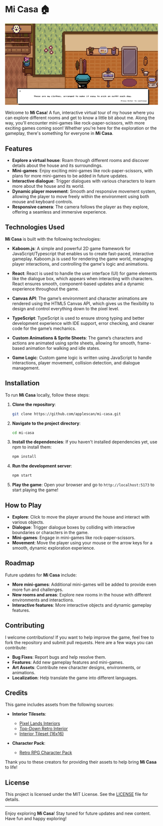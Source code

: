 # Mi Casa 🏠

![Game Screenshot](https://github.com/applescan/mi-casa/blob/main/public/assets/home.png)

Welcome to **Mi Casa**! A fun, interactive virtual tour of my house where you can explore different rooms and get to know a little bit about me. Along the way, you'll encounter mini-games like rock-paper-scissors, with more exciting games coming soon! Whether you're here for the exploration or the gameplay, there's something for everyone in **Mi Casa**.

## Features

- **Explore a virtual house**: Roam through different rooms and discover details about the house and its surroundings.
- **Mini-games**: Enjoy exciting mini-games like rock-paper-scissors, with plans for more mini-games to be added in future updates.
- **Interactive dialogue**: Trigger dialogues with various characters to learn more about the house and its world.
- **Dynamic player movement**: Smooth and responsive movement system, allowing the player to move freely within the environment using both mouse and keyboard controls.
- **Responsive camera**: The camera follows the player as they explore, offering a seamless and immersive experience.

## Technologies Used

**Mi Casa** is built with the following technologies:

- **Kaboom.js**: A simple and powerful 2D game framework for JavaScript/Typescript that enables us to create fast-paced, interactive gameplay. Kaboom.js is used for rendering the game world, managing player interactions, and controlling the game's logic and animations.
  
- **React**: React is used to handle the user interface (UI) for game elements like the dialogue box, which appears when interacting with characters. React ensures smooth, component-based updates and a dynamic experience throughout the game.

- **Canvas API**: The game’s environment and character animations are rendered using the HTML5 Canvas API, which gives us the flexibility to design and control everything down to the pixel level.

- **TypeScript**: TypeScript is used to ensure strong typing and better development experience with IDE support, error checking, and cleaner code for the game’s mechanics.

- **Custom Animations & Sprite Sheets**: The game’s characters and actions are animated using sprite sheets, allowing for smooth, frame-based animation for walking and idle states.

- **Game Logic**: Custom game logic is written using JavaScript to handle interactions, player movement, collision detection, and dialogue management.

## Installation

To run **Mi Casa** locally, follow these steps:

1. **Clone the repository**:
    ```bash
    git clone https://github.com/applescan/mi-casa.git
    ```

2. **Navigate to the project directory**:
    ```bash
    cd mi-casa
    ```

3. **Install the dependencies**:
    If you haven't installed dependencies yet, use npm to install them:
    ```bash
    npm install
    ```

4. **Run the development server**:
    ```bash
    npm start
    ```

5. **Play the game**:
    Open your browser and go to `http://localhost:5173` to start playing the game!

## How to Play

- **Explore**: Click to move the player around the house and interact with various objects.
- **Dialogue**: Trigger dialogue boxes by colliding with interactive boundaries or characters in the game.
- **Mini-games**: Engage in mini-games like rock-paper-scissors.
- **Movement**: Move the player using your mouse or the arrow keys for a smooth, dynamic exploration experience.

## Roadmap

Future updates for **Mi Casa** include:

- **More mini-games**: Additional mini-games will be added to provide even more fun and challenges.
- **New rooms and areas**: Explore new rooms in the house with different environments and interactions.
- **Interactive features**: More interactive objects and dynamic gameplay features.

## Contributing

I welcome contributions! If you want to help improve the game, feel free to fork the repository and submit pull requests. Here are a few ways you can contribute:

- **Bug Fixes**: Report bugs and help resolve them.
- **Features**: Add new gameplay features and mini-games.
- **Art Assets**: Contribute new character designs, environments, or animations.
- **Localization**: Help translate the game into different languages.

## Credits

This game includes assets from the following sources:

- **Interior Tilesets**:
  - [Pixel Lands Interiors](https://trislin.itch.io/pixel-lands-interiors)
  - [Top-Down Retro Interior](https://penzilla.itch.io/top-down-retro-interior)
  - [Interior Tileset (16x16)](https://opengameart.org/content/interior-tileset-16x16)
  
- **Character Pack**:
  - [Retro RPG Character Pack](https://the-pixel-nook.itch.io/retro-rpg-character-pack)

Thank you to these creators for providing their assets to help bring **Mi Casa** to life!

## License

This project is licensed under the MIT License. See the [LICENSE](LICENSE) file for details.

---

Enjoy exploring **Mi Casa**! Stay tuned for future updates and new content. Have fun and happy exploring!
